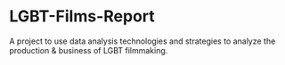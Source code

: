 # LGBT-Films-Report
 A project to use data analysis technologies and strategies to analyze the production & business of LGBT filmmaking.
